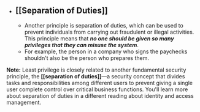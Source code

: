 - ## **[[Separation of Duties]]**
	- Another principle is separation of duties, which can be used to prevent individuals from carrying out fraudulent or illegal activities. This principle means that ***no one should be given so many privileges that they can misuse the system***. 
	- For example, the person in a company who signs the paychecks shouldn't also be the person who prepares them. 

**Note:** Least privilege is closely related to another fundamental security principle, the **[[separation of duties]]**—a security concept that divides tasks and responsibilities among different users to prevent giving a single user complete control over critical business functions. You'll learn more about separation of duties in a different reading about identity and access management.
